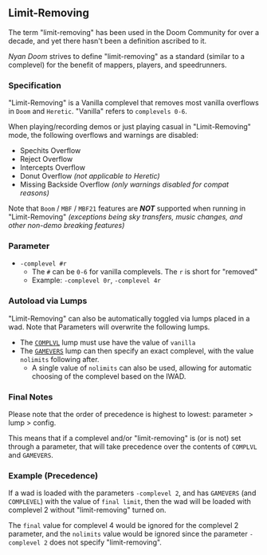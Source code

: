 ## Limit-Removing

The term "limit-removing" has been used in the Doom Community for over a decade, and yet there hasn't been a definition ascribed to it.

*Nyan Doom* strives to define "limit-removing" as a standard (similar to a complevel) for the benefit of mappers, players, and speedrunners. 

### Specification

"Limit-Removing" is a Vanilla complevel that removes most vanilla overflows in `Doom` and `Heretic`. "Vanilla" refers to `complevels 0-6`.

When playing/recording demos or just playing casual in "Limit-Removing" mode, the following overflows and warnings are disabled:

- Spechits Overflow
- Reject Overflow
- Intercepts Overflow
- Donut Overflow *(not applicable to Heretic)*
- Missing Backside Overflow *(only warnings disabled for compat reasons)*

Note that `Boom` / `MBF` / `MBF21` features are ***NOT*** supported when running in "Limit-Removing" *(exceptions being sky transfers, music changes, and other non-demo breaking features)*

### Parameter
- `-complevel #r`
  - The `#` can be `0-6` for vanilla complevels. The `r` is short for "removed"
  - Example: `-complevel 0r`, `-complevel 4r`

### Autoload via Lumps
"Limit-Removing" can also be automatically toggled via lumps placed in a wad. Note that Parameters will overwrite the following lumps.
- The [`COMPLVL`](complvl.md) lump must use have the value of `vanilla`
- The [`GAMEVERS`](gamevers.md) lump can then specify an exact complevel, with the value `nolimits` following after.
  - A single value of `nolimits` can also be used, allowing for automatic choosing of the complevel based on the IWAD.

### Final Notes
Please note that the order of precedence is highest to lowest: parameter > lump > config.

This means that if a complevel and/or "limit-removing" is (or is not) set through a parameter, that will take precedence over the contents of `COMPLVL` and `GAMEVERS`.

### Example (Precedence)

If a wad is loaded with the parameters `-complevel 2`, and has `GAMEVERS` (and `COMPLEVEL`) with the value of `final limit`, then the wad will be loaded with complevel 2 without "limit-removing" turned on.

The `final` value for complevel 4 would be ignored for the complevel 2 parameter, and the `nolimits` value would be ignored since the parameter `-complevel 2` does not specify "limit-removing".